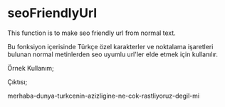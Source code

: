 seoFriendlyUrl
===========

This function is to make seo friendly url from normal text.

Bu fonksiyon içerisinde Türkçe özel karakterler ve noktalama işaretleri bulunan normal metinlerden seo uyumlu url'ler elde etmek için kullanılır. 

Örnek Kullanım;

<?php echo seoFriendlyUrl("Merhaba Dünya! Türkçe'nin azizliğine ne çok rastlıyoruz, değil mi?"); ?>

Çıktısı;

merhaba-dunya-turkcenin-azizligine-ne-cok-rastliyoruz-degil-mi
